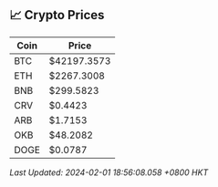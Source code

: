 ## 📈 Crypto Prices

| Coin | Price |
| ---- | ----- |
| BTC | $42197.3573 |
| ETH | $2267.3008 |
| BNB | $299.5823 |
| CRV | $0.4423 |
| ARB | $1.7153 |
| OKB | $48.2082 |
| DOGE | $0.0787 |

_Last Updated: 2024-02-01 18:56:08.058 +0800 HKT_